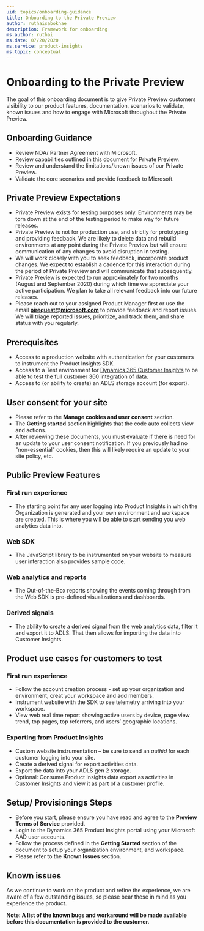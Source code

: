 ```yaml
---
uid: topics/onboarding-guidance
title: Onboarding to the Private Preview
author: ruthaisabokhae
description: Framework for onboarding
ms.author: ruthai
ms.date: 07/20/2020
ms.service: product-insights
ms.topic: conceptual
---
```


# Onboarding to the Private Preview

The goal of this onboarding document is to give Private Preview customers visibility to our product features, documentation, scenarios to validate, known issues and how to engage with Microsoft throughout the Private Preview.

## Onboarding Guidance 
*	Review NDA/ Partner Agreement with Microsoft.  
*	Review capabilities outlined in this document for Private Preview.  
*	Review and understand the limitations/known issues of our Private Preview.  
*	Validate the core scenarios and provide feedback to Microsoft.

## Private Preview Expectations 
*	Private Preview exists for testing purposes only. Environments may be torn down at the end of the testing period to make way for future releases.  
*	Private Preview is not for production use, and strictly for prototyping and providing feedback. We are likely to delete data and rebuild environments at any point during the Private Preview but will ensure communication of any changes to avoid disruption in testing.  
*	We will work closely with you to seek feedback, incorporate product changes. We expect to establish a cadence for this interaction during the period of Private Preview and will communicate that subsequently.  
*	Private Preview is expected to run approximately for two months (August and September 2020) during which time we appreciate your active participation. We plan to take all relevant feedback into our future releases.  
*	Please reach out to your assigned Product Manager first or use the email **pirequest@microsoft.com** to provide feedback and report issues. We will triage reported issues, prioritize, and track them, and share status with you regularly.  


## Prerequisites
*	Access to a production website with authentication for your customers to instrument the Product Insights SDK.
*	Access to a Test environment for [Dynamics 365 Customer Insights](https://dynamics.microsoft.com/en-us/ai/customer-insights/) to be able to test the full customer 360 integration of data.
*	Access to (or ability to create) an ADLS storage account (for export).

## User consent for your site
*	Please refer to the **Manage cookies and user consent** section.
*	The **Getting started** section highlights that the code auto collects view and actions.
*	After reviewing these documents, you must evaluate if there is need for an update to your user consent notification. If you previously had no "non-essential" cookies, then this will likely require an update to your site policy, etc.

## Public Preview Features

### First run experience
* The starting point for any user logging into Product Insights in which the Organization is generated and your own environment and workspace are created. This is where you will be able to start sending you web analytics data into.

### Web SDK
* The JavaScript library to be instrumented on your website to measure user interaction also provides sample code.

### Web analytics and reports
* The Out-of-the-Box reports showing the events coming through from the Web SDK is pre-defined visualizations and dashboards.

### Derived signals
* The ability to create a derived signal from the web analytics data, filter it and export it to ADLS. That then allows for importing the data into Customer Insights.

## Product use cases for customers to test
### First run experience
  * Follow the account creation process - set up your organization and environment, creat your workspace and add members.
  * Instrument website with the SDK to see telemetry arriving into your workspace.
  *	View web real time report showing active users by device, page view trend, top pages, top referrers, and users’ geographic locations.

### Exporting from Product Insights
  *	Custom website instrumentation – be sure to send an *authid* for each customer logging into your site.
  *	Create a derived signal for export activities data.
  *	Export the data into your ADLS gen 2 storage.
  *	Optional: Consume Product Insights data export as activities in Customer Insights and view it as part of a customer profile.

## Setup/ Provisionings Steps
*	Before you start, please ensure you have read and agree to the **Preview Terms of Service** provided.
*	Login to the Dynamics 365 Product Insights portal using your Microsoft AAD user accounts.
*	Follow the process defined in the **Getting Started** section of the document to setup your organization environment, and workspace.
*	Please refer to the **Known Issues** section.

## Known issues
As we continue to work on the product and refine the experience, we are aware of a few outstanding issues, so please bear these in mind as you experience the product.

**Note: A list of the known bugs and workaround will be made available before this documentation is provided to the customer.**


